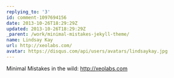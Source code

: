 ```yaml
---
replying_to: '3'
id: comment-1097694156
date: 2013-10-26T18:29:29Z
updated: 2013-10-26T18:29:29Z
_parent: /work/minimal-mistakes-jekyll-theme/
name: Lindsay Kay
url: http://xeolabs.com/
avatar: https://disqus.com/api/users/avatars/lindsaykay.jpg
---
```


Minimal Mistakes in the wild: <a href="http://xeolabs.com" rel="nofollow">http://xeolabs.com</a>
